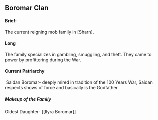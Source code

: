 ## Boromar Clan

#### Brief: 
The current reigning mob family in [Sharn].

#### Long 
The family specializes in gambling, smuggling, and theft. They came to power by profittering during the War. 

#### Current Patriarchy
 Saidan Boromar- deeply mired in tradition of the 100 Years War, Saidan respects shows of force and basically is the Godfather

##### Makeup of the Family
Oldest Daughter- [[Ilyra Boromar]] 